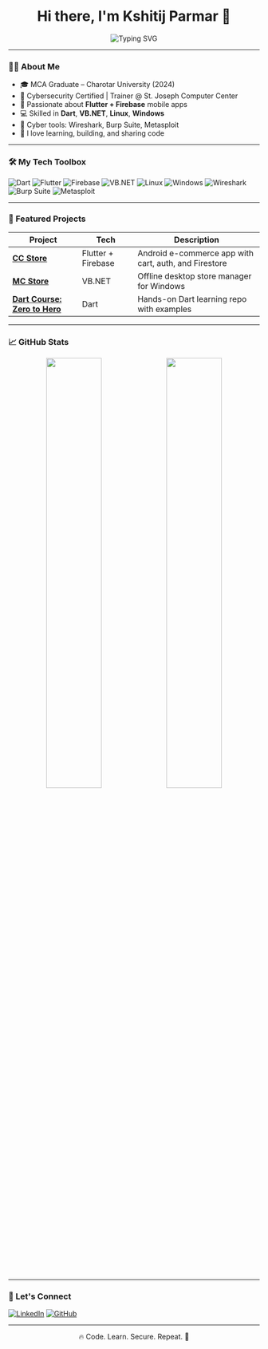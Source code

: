 <h1 align="center">Hi there, I'm Kshitij Parmar 👋</h1>

<p align="center">
  <img src="https://readme-typing-svg.herokuapp.com?font=Fira+Code&duration=2500&pause=1000&color=58A6FF&center=true&vCenter=true&width=435&lines=Flutter+%F0%9F%93%8D+%7C+Firebase+Developer;Cybersecurity+%F0%9F%94%92+%7C+Wireshark+%26+Burp+Suite;Dart%2C+VB.NET%2C+Linux%2C+Windows;Building+Apps+%7C+Securing+Code" alt="Typing SVG" />
</p>

---

### 👨‍💻 About Me

- 🎓 MCA Graduate – Charotar University (2024)
- 🔐 Cybersecurity Certified | Trainer @ St. Joseph Computer Center
- 📱 Passionate about **Flutter + Firebase** mobile apps
- 💻 Skilled in **Dart**, **VB.NET**, **Linux**, **Windows**
- 🧪 Cyber tools: Wireshark, Burp Suite, Metasploit
- 🌱 I love learning, building, and sharing code

---

### 🛠️ My Tech Toolbox

![Dart](https://img.shields.io/badge/-Dart-0175C2?style=for-the-badge&logo=dart&logoColor=white)
![Flutter](https://img.shields.io/badge/-Flutter-02569B?style=for-the-badge&logo=flutter)
![Firebase](https://img.shields.io/badge/-Firebase-FFCA28?style=for-the-badge&logo=firebase&logoColor=black)
![VB.NET](https://img.shields.io/badge/-VB.NET-5C2D91?style=for-the-badge&logo=.net)
![Linux](https://img.shields.io/badge/-Linux-FCC624?style=for-the-badge&logo=linux&logoColor=black)
![Windows](https://img.shields.io/badge/-Windows-0078D6?style=for-the-badge&logo=windows)
![Wireshark](https://img.shields.io/badge/-Wireshark-1679A7?style=for-the-badge&logo=wireshark)
![Burp Suite](https://img.shields.io/badge/-Burp_Suite-F57C00?style=for-the-badge)
![Metasploit](https://img.shields.io/badge/-Metasploit-black?style=for-the-badge)

---

### 🚀 Featured Projects

| Project | Tech | Description |
|--------|------|-------------|
| [**CC Store**](https://github.com/SwitU7Ronald/CC-Store) | Flutter + Firebase | Android e-commerce app with cart, auth, and Firestore |
| [**MC Store**](https://github.com/SwitU7Ronald/MC-Store) | VB.NET | Offline desktop store manager for Windows |
| [**Dart Course: Zero to Hero**](https://github.com/SwitU7Ronald/Dart-Course-Zero-Hero) | Dart | Hands-on Dart learning repo with examples |

---

### 📈 GitHub Stats

<p align="center">
  <img src="https://github-readme-stats.vercel.app/api?username=SwitU7Ronald&show_icons=true&theme=tokyonight" width="47%" />
  <img src="https://github-readme-stats.vercel.app/api/top-langs/?username=SwitU7Ronald&layout=compact&theme=tokyonight" width="47%" />
</p>

---

### 🤝 Let's Connect

[![LinkedIn](https://img.shields.io/badge/-LinkedIn-0077B5?style=for-the-badge&logo=linkedin&logoColor=white)](https://www.linkedin.com/in/kshitij-parmar)
[![GitHub](https://img.shields.io/badge/-GitHub-181717?style=for-the-badge&logo=github&logoColor=white)](https://github.com/SwitU7Ronald)

---

<p align="center">🔥 Code. Learn. Secure. Repeat. 🚀</p>
